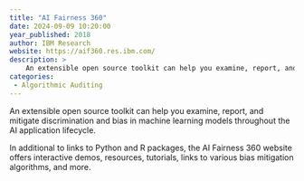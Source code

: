 ```yaml
---
title: "AI Fairness 360"
date: 2024-09-09 10:20:00
year_published: 2018
author: IBM Research
website: https://aif360.res.ibm.com/
description: >
    An extensible open source toolkit can help you examine, report, and mitigate discrimination and bias in machine learning models throughout the AI application lifecycle.
categories:
 - Algorithmic Auditing
---
```


An extensible open source toolkit can help you examine, report, and mitigate discrimination and bias in machine learning models throughout the AI application lifecycle.

In additional to links to Python and R packages, the AI Fairness 360 website offers interactive demos, resources, tutorials, links to various bias mitigation algorithms, and more. 